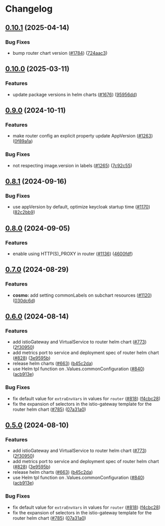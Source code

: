 # Changelog

## [0.10.1](https://github.com/wundergraph/cosmo/compare/helm-cosmo-router@0.10.0...helm-cosmo-router@0.10.1) (2025-04-14)


### Bug Fixes

* bump router chart version ([#1784](https://github.com/wundergraph/cosmo/issues/1784)) ([724aac3](https://github.com/wundergraph/cosmo/commit/724aac385956b0964f5132e0792a26923efbad99))

## [0.10.0](https://github.com/wundergraph/cosmo/compare/helm-cosmo-router@0.9.0...helm-cosmo-router@0.10.0) (2025-03-11)


### Features

* update package versions in helm charts ([#1676](https://github.com/wundergraph/cosmo/issues/1676)) ([95956dd](https://github.com/wundergraph/cosmo/commit/95956dd57ff67d49c26412202b70a4d48d0713e7))

## [0.9.0](https://github.com/wundergraph/cosmo/compare/helm-cosmo-router@0.8.1...helm-cosmo-router@0.9.0) (2024-10-11)


### Features

* make router config an explicit property update AppVersion ([#1263](https://github.com/wundergraph/cosmo/issues/1263)) ([0f89a1a](https://github.com/wundergraph/cosmo/commit/0f89a1ae6d74acf72400acc6bd5ead7a7895d0ce))


### Bug Fixes

* not respecting image.version in labels ([#1265](https://github.com/wundergraph/cosmo/issues/1265)) ([7c92c55](https://github.com/wundergraph/cosmo/commit/7c92c5576c3d713cc9c1349cf6f725f79ed75310))

## [0.8.1](https://github.com/wundergraph/cosmo/compare/helm-cosmo-router@0.8.0...helm-cosmo-router@0.8.1) (2024-09-16)


### Bug Fixes

* use appVersion by default, optimize keycloak startup time ([#1170](https://github.com/wundergraph/cosmo/issues/1170)) ([82c2bb9](https://github.com/wundergraph/cosmo/commit/82c2bb98d568fd7973fa700a84bec7ce4c0c51cf))

## [0.8.0](https://github.com/wundergraph/cosmo/compare/helm-cosmo-router@0.7.0...helm-cosmo-router@0.8.0) (2024-09-05)


### Features

* enable using HTTP(S)_PROXY in router  ([#1136](https://github.com/wundergraph/cosmo/issues/1136)) ([4600fdf](https://github.com/wundergraph/cosmo/commit/4600fdff6ab57541a6119e4e51180ed4403363a6))

## [0.7.0](https://github.com/wundergraph/cosmo/compare/helm-cosmo-router@0.6.0...helm-cosmo-router@0.7.0) (2024-08-29)


### Features

* **cosmo:** add setting commonLabels on subchart resources ([#1120](https://github.com/wundergraph/cosmo/issues/1120)) ([030dc6d](https://github.com/wundergraph/cosmo/commit/030dc6da6652508d041bb34715d867d3a54db004))

## [0.6.0](https://github.com/wundergraph/cosmo/compare/helm-cosmo-router-v0.5.0...helm-cosmo-router@0.6.0) (2024-08-14)


### Features

* add istioGateway and VirtualService to router helm chart ([#773](https://github.com/wundergraph/cosmo/issues/773)) ([2f30950](https://github.com/wundergraph/cosmo/commit/2f30950b1963f8d329bff54c0b7cd8548e4cf207))
* add metrics port to service and deployment spec of router helm chart ([#828](https://github.com/wundergraph/cosmo/issues/828)) ([3e9595b](https://github.com/wundergraph/cosmo/commit/3e9595b3b1ee99c8d7baadf19b42cff8b95a7a43))
* release helm charts ([#663](https://github.com/wundergraph/cosmo/issues/663)) ([b45c2da](https://github.com/wundergraph/cosmo/commit/b45c2da2a36d7360910eb7c3d2a3207c89d3bbdb))
* use Helm tpl function on .Values.commonConfiguration ([#840](https://github.com/wundergraph/cosmo/issues/840)) ([acb913e](https://github.com/wundergraph/cosmo/commit/acb913eca34747d6d37a7a84b5c4b188b0e8efa8))


### Bug Fixes

* fix default value for `extraEnvVars` in values for `router` ([#818](https://github.com/wundergraph/cosmo/issues/818)) ([f4cbc28](https://github.com/wundergraph/cosmo/commit/f4cbc28a3a51779eeaaa5108f44e56413caaf005))
* fix the expansion of selectors in the istio-gateway template for the router helm chart ([#785](https://github.com/wundergraph/cosmo/issues/785)) ([07a31a0](https://github.com/wundergraph/cosmo/commit/07a31a07af398c2bfa38be143400a1619aa5876d))

## [0.5.0](https://github.com/wundergraph/cosmo/compare/helm-cosmo-router-v0.4.0...helm-cosmo-router@0.5.0) (2024-08-10)


### Features

* add istioGateway and VirtualService to router helm chart ([#773](https://github.com/wundergraph/cosmo/issues/773)) ([2f30950](https://github.com/wundergraph/cosmo/commit/2f30950b1963f8d329bff54c0b7cd8548e4cf207))
* add metrics port to service and deployment spec of router helm chart ([#828](https://github.com/wundergraph/cosmo/issues/828)) ([3e9595b](https://github.com/wundergraph/cosmo/commit/3e9595b3b1ee99c8d7baadf19b42cff8b95a7a43))
* release helm charts ([#663](https://github.com/wundergraph/cosmo/issues/663)) ([b45c2da](https://github.com/wundergraph/cosmo/commit/b45c2da2a36d7360910eb7c3d2a3207c89d3bbdb))
* use Helm tpl function on .Values.commonConfiguration ([#840](https://github.com/wundergraph/cosmo/issues/840)) ([acb913e](https://github.com/wundergraph/cosmo/commit/acb913eca34747d6d37a7a84b5c4b188b0e8efa8))


### Bug Fixes

* fix default value for `extraEnvVars` in values for `router` ([#818](https://github.com/wundergraph/cosmo/issues/818)) ([f4cbc28](https://github.com/wundergraph/cosmo/commit/f4cbc28a3a51779eeaaa5108f44e56413caaf005))
* fix the expansion of selectors in the istio-gateway template for the router helm chart ([#785](https://github.com/wundergraph/cosmo/issues/785)) ([07a31a0](https://github.com/wundergraph/cosmo/commit/07a31a07af398c2bfa38be143400a1619aa5876d))
